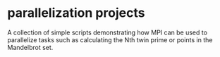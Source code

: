 # parallelization projects
A collection of simple scripts demonstrating how MPI can be used to parallelize
tasks such as calculating the Nth twin prime or points in the Mandelbrot set.
